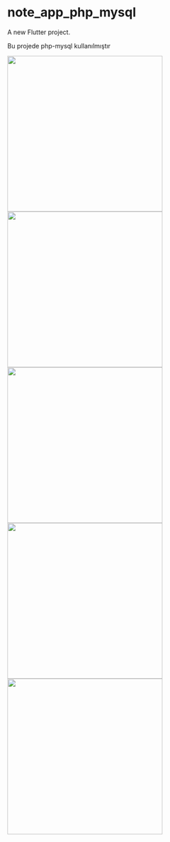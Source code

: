 # note_app_php_mysql

A new Flutter project.

Bu projede php-mysql kullanılmıştır

<img src="https://github.com/Yunus3mre/note-app-phpmysql/blob/master/pic/1.png" width="350px">  <img src="https://github.com/Yunus3mre/note-app-phpmysql/blob/master/pic/2.png" width="350px">  <img src="https://github.com/Yunus3mre/note-app-phpmysql/blob/master/pic/3.png" width="350px">  <img src="https://github.com/Yunus3mre/note-app-phpmysql/blob/master/pic/4.png" width="350px">  <img src="https://github.com/Yunus3mre/note-app-phpmysql/blob/master/pic/5.png" width="350px">

